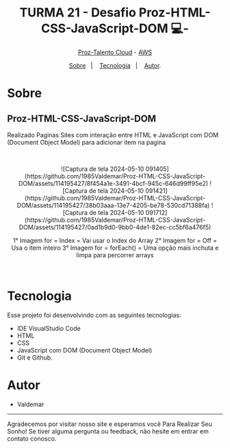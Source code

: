<h1 align="center"> TURMA 21 - Desafio Proz-HTML-CSS-JavaScript-DOM 💻- </h1>


<p align="center"> <a href="https://prozeducacao.com.br/" target="_blank" >Proz-Talento Cloud</a> - <a href="https://aws.amazon.com/pt/" target="_blank">AWS</a> </p>

<p align="center">
<a href="#sobre">Sobre</a>&nbsp;&nbsp;&nbsp|&nbsp;&nbsp;&nbsp;
<a href="#tecnologia">Tecnologia</a>&nbsp;&nbsp;&nbsp|&nbsp;&nbsp;&nbsp;
<a href="#autores">Autor</a>.</p>

# Sobre

##  Proz-HTML-CSS-JavaScript-DOM
Realizado Paginas Sites com interação entre HTML e JavaScript com DOM (Document Object Model) para adicionar item na pagina



<br>
<p align="center">
![Captura de tela 2024-05-10 091405](https://github.com/1985Valdemar/Proz-HTML-CSS-JavaScript-DOM/assets/114195427/8f454a1e-3491-4bcf-945c-646d99ff95e2)
![Captura de tela 2024-05-10 091421](https://github.com/1985Valdemar/Proz-HTML-CSS-JavaScript-DOM/assets/114195427/38b03aaa-13e7-4205-be78-530cd71388fa)
![Captura de tela 2024-05-10 091712](https://github.com/1985Valdemar/Proz-HTML-CSS-JavaScript-DOM/assets/114195427/0ad1b9d0-9bb0-4de1-82ec-cc5bf6a476f5)
  
  <br>
  </p>
   <p align="center"> 
     1° Imagem for = Index = Vai usar o Index do Array
     2° Imagem for = Off = Usa o item inteiro 
     3° Imagem for =  forEach() = Uma opção mais inchuta e limpa para percorrer arrays
   </p>

<br>

# Tecnologia

Esse projeto foi desenvolvindo com as seguintes tecnologias:

- IDE VisualStudio Code
- HTML
- CSS
- JavaScript com DOM (Document Object Model)
- Git e Github.

# Autor
- Valdemar
---

Agradecemos por visitar nosso site e esperamos você Para Realizar Seu Sonho! Se tiver alguma pergunta ou feedback, não hesite em entrar em contato conosco.
